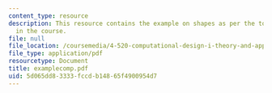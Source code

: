 ```yaml
---
content_type: resource
description: This resource contains the example on shapes as per the topics covered
  in the course.
file: null
file_location: /coursemedia/4-520-computational-design-i-theory-and-applications-fall-2005/5d065dd83333fccdb14865f4900954d7_examplecomp.pdf
file_type: application/pdf
resourcetype: Document
title: examplecomp.pdf
uid: 5d065dd8-3333-fccd-b148-65f4900954d7
---
```


